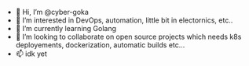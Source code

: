 - 👋 Hi, I’m @cyber-goka
- 👀 I’m interested in DevOps, automation, little bit in electornics, etc..
- 🌱 I’m currently learning Golang
- 💞️ I’m looking to collaborate on open source projects which needs k8s deployements, dockerization, automatic builds etc...
- 📫 idk yet

<!---
cyber-goka/cyber-goka is a ✨ special ✨ repository because its `README.md` (this file) appears on your GitHub profile.
You can click the Preview link to take a look at your changes.
--->
